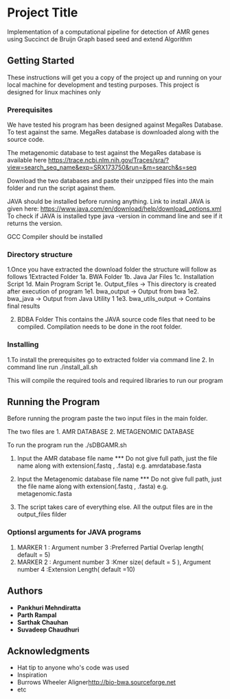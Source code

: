 # Project Title

Implementation of a computational pipeline for detection of AMR genes using Succinct de Bruijn Graph based seed and extend Algorithm

## Getting Started

These instructions will get you a copy of the project up and running on your local machine for development and testing purposes. This project is designed for
linux machines only 

### Prerequisites

We have tested his program has been designed against MegaRes Database. To test against the same. 
MegaRes database is downloaded along with the source code.

The metagenomic database to test against the MegaRes database is available here
https://trace.ncbi.nlm.nih.gov/Traces/sra/?view=search_seq_name&exp=SRX173750&run=&m=search&s=seq

Download the two databases and paste their unzipped files into the main folder and run the script against them. 

JAVA should be installed before running anything.
Link to install JAVA is given here:
https://www.java.com/en/download/help/download_options.xml
To check if JAVA is installed type java -version in command line and see if it returns the version.

GCC Compiler should be installed

### Directory structure

1.Once you have extracted the download folder the structure will follow as follows
  1Extracted Folder
  	1a. BWA Folder
  	1b. Java Jar Files
  	1c. Installation Script
  	1d. Main Program Script
  	1e. Output_files -> This directory is created after 	execution of program
  		1e1. bwa_output -> Output from bwa
  		1e2. bwa_java -> Output from Java Utility 1
  		1e3. bwa_utils_output -> Contains final results
  
  2. BDBA Folder
      This contains the JAVA source code files that need to be compiled. Compilation needs to be done in the root folder. 


### Installing

1.To install the prerequisites go to extracted folder via command line
2. In command line run ./install_all.sh

This will compile the required tools and required libraries to run our program

## Running the Program

Before running the program paste the two input files in the main folder.

The two files are 1. AMR DATABASE 2. METAGENOMIC DATABASE

To run the program run the ./sDBGAMR.sh

1. Input the AMR database file name *** Do not give full path, just the file name along with extension(.fastq , .fasta) e.g. amrdatabase.fasta
 
2. Input the Metagenomic database file name *** Do not give full path, just the file name along with extension(.fastq , .fasta) e.g. metagenomic.fasta 

3. The script takes care of everything else. All the output files are in the output_files filder



### Optionsl arguments for JAVA programs
1. MARKER 1 : Argument number 3 :Preferred Partial Overlap length( default = 5)
2. MARKER 2 : Argument number 3 :Kmer size( default = 5 ), Argument number 4 :Extension Length( default =10)


## Authors

* **Pankhuri Mehndiratta**  
* **Parth Rampal** 
* **Sarthak Chauhan** 
* **Suvadeep Chaudhuri** 





## Acknowledgments

* Hat tip to anyone who's code was used
* Inspiration
* Burrows Wheeler Aligner<http://bio-bwa.sourceforge.net>
* etc

